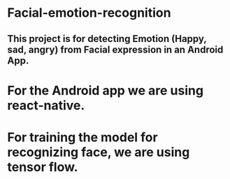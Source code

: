 # Facial-emotion-recognition
## This project is for detecting Emotion (Happy, sad, angry) from Facial expression in an Android App. 
# For the Android app we are using react-native. 
# For training the model for recognizing face, we are using tensor flow.

